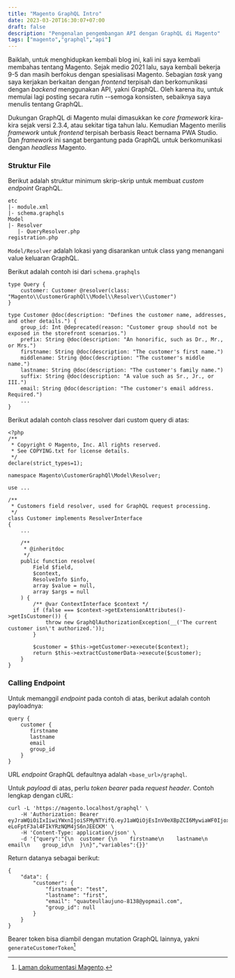```yaml
---
title: "Magento GraphQL Intro"
date: 2023-03-20T16:30:07+07:00
draft: false
description: "Pengenalan pengembangan API dengan GraphQL di Magento"
tags: ["magento","graphql","api"]
---
```


Baiklah, untuk menghidupkan kembali blog ini, kali ini saya kembali membahas tentang Magento.
Sejak medio 2021 lalu, saya kembali bekerja 9-5 dan masih berfokus dengan spesialisasi Magento.
Sebagian *task* yang saya kerjakan berkaitan dengan *frontend* terpisah dan berkomunikasi dengan *backend* menggunakan API, yakni GraphQL.
Oleh karena itu, untuk memulai lagi posting secara rutin --semoga konsisten, sebaiknya saya menulis tentang GraphQL.

Dukungan GraphQL di Magento mulai dimasukkan ke *core framework* kira-kira sejak versi 2.3.4, atau sekitar tiga tahun lalu.
Kemudian Magento merilis *framework* untuk *frontend* terpisah berbasis React bernama PWA Studio.
Dan *framework* ini sangat bergantung pada GraphQL untuk berkomunikasi dengan *headless* Magento.

### Struktur File

Berikut adalah struktur minimum skrip-skrip untuk membuat *custom endpoint* GraphQL.

```
etc
|- module.xml
|- schema.graphqls
Model
|- Resolver
   |- QueryResolver.php
registration.php
```

`Model/Resolver` adalah lokasi yang disarankan untuk class yang menangani value keluaran GraphQL.

Berikut adalah contoh isi dari `schema.graphqls`

```
type Query {
    customer: Customer @resolver(class: "Magento\\CustomerGraphQl\\Model\\Resolver\\Customer")
}

type Customer @doc(description: "Defines the customer name, addresses, and other details.") {
    group_id: Int @deprecated(reason: "Customer group should not be exposed in the storefront scenarios.")
    prefix: String @doc(description: "An honorific, such as Dr., Mr., or Mrs.")
    firstname: String @doc(description: "The customer's first name.")
    middlename: String @doc(description: "The customer's middle name.")
    lastname: String @doc(description: "The customer's family name.")
    suffix: String @doc(description: "A value such as Sr., Jr., or III.")
    email: String @doc(description: "The customer's email address. Required.")
    ...
}
```

Berikut adalah contoh class resolver dari custom query di atas:

```
<?php
/**
 * Copyright © Magento, Inc. All rights reserved.
 * See COPYING.txt for license details.
 */
declare(strict_types=1);

namespace Magento\CustomerGraphQl\Model\Resolver;

use ...

/**
 * Customers field resolver, used for GraphQL request processing.
 */
class Customer implements ResolverInterface
{
    ...

    /** 
     * @inheritdoc
     */
    public function resolve(
        Field $field,
        $context,
        ResolveInfo $info,
        array $value = null,
        array $args = null
    ) { 
        /** @var ContextInterface $context */
        if (false === $context->getExtensionAttributes()->getIsCustomer()) {
            throw new GraphQlAuthorizationException(__('The current customer isn\'t authorized.'));
        }   

        $customer = $this->getCustomer->execute($context);
        return $this->extractCustomerData->execute($customer);
    }   
}

```

### Calling Endpoint

Untuk memanggil *endpoint* pada contoh di atas, berikut adalah contoh payloadnya:

```
query {
    customer {
       firstname
       lastname
       email
       group_id
    }
}
```

URL *endpoint* GraphQL defaultnya adalah `<base_url>/graphql`.

Untuk *payload* di atas, perlu *token bearer* pada *request header*. Contoh lengkap dengan cURL:

```
curl -L 'https://magento.localhost/graphql' \
    -H 'Authorization: Bearer eyJraWQiOiIxIiwiYWxnIjoiSFMyNTYifQ.eyJ1aWQiOjEsInV0eXBpZCI6MywiaWF0IjoxNjc5MzA3NjQ4LCJleHAiOjE2NzkzMTEyNDh9.k4vrVTDT7py-eLoFptF3al4FIkYRzNQM4jS6nJEECKM' \
    -H 'Content-Type: application/json' \
    -d '{"query":"{\n  customer {\n    firstname\n    lastname\n    email\n    group_id\n  }\n}","variables":{}}'
```

Return datanya sebagai berikut:

```
{
    "data": {
        "customer": {
            "firstname": "test",
            "lastname": "first",
            "email": "quauteullaujuno-8138@yopmail.com",
            "group_id": null
        }
    }
}
```

Bearer token bisa diambil dengan mutation GraphQL lainnya, yakni `generateCustomerToken`[^1]


[^1]: [Laman dokumentasi Magento](https://developer.adobe.com/commerce/webapi/graphql/schema/customer/mutations/generate-token/).